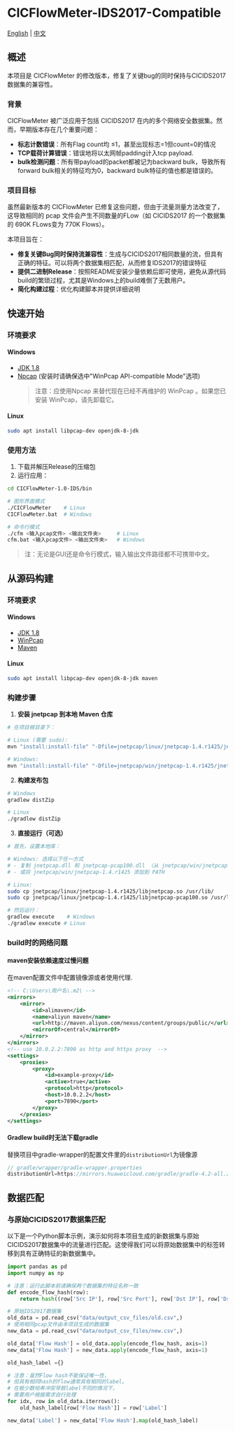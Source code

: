 # CICFlowMeter-IDS2017-Compatible

[English](README.md) | [中文](README_zh.md)

## 概述
本项目是 CICFlowMeter 的修改版本，修复了关键bug的同时保持与CICIDS2017数据集的兼容性。

### 背景
CICFlowMeter 被广泛应用于包括 CICIDS2017 在内的多个网络安全数据集。然而，早期版本存在几个重要问题：

- **标志计数错误**：所有Flag count均 ≤1，甚至出现标志=1但count=0的情况
- **TCP载荷计算错误**：错误地将以太网帧padding计入tcp payload.
- **bulk检测问题**：所有带payload的packet都被记为backward bulk，导致所有forward bulk相关的特征均为0，backward bulk特征的值也都是错误的。

### 项目目标
虽然最新版本的 CICFlowMeter 已修复这些问题，但由于流量测量方法改变了，这导致相同的 pcap 文件会产生不同数量的FLow（如 CICIDS2017 的一个数据集的 690K FLows变为 770K Flows）。

本项目旨在：
- **修复关键Bug同时保持流兼容性**：生成与CICIDS2017相同数量的流，但具有正确的特征。可以将两个数据集相匹配，从而修复IDS2017的错误特征
- **提供二进制Release**：按照README安装少量依赖后即可使用，避免从源代码build的繁琐过程，尤其是Windows上的build难倒了无数用户。
- **简化构建过程**：优化构建脚本并提供详细说明

## 快速开始

### 环境要求

#### Windows
- [JDK 1.8](https://www.oracle.com/java/technologies/downloads/#java8)
- [Npcap](https://npcap.com/) (安装时请确保选中"WinPcap API-compatible Mode"选项)
  > 注意：应使用Npcap 来替代现在已经不再维护的 WinPcap 。如果您已安装 WinPcap，请先卸载它。

#### Linux
```bash
sudo apt install libpcap-dev openjdk-8-jdk
```

### 使用方法
1. 下载并解压Release的压缩包
2. 运行应用：
```bash
cd CICFlowMeter-1.0-IDS/bin

# 图形界面模式
./CICFlowMeter    # Linux
CICFlowMeter.bat  # Windows

# 命令行模式
./cfm <输入pcap文件> <输出文件夹>     # Linux
cfm.bat <输入pcap文件> <输出文件夹>   # Windows
```
> 注：无论是GUI还是命令行模式，输入输出文件路径都不可携带中文。

## 从源码构建

### 环境要求

#### Windows
- [JDK 1.8](https://www.oracle.com/java/technologies/downloads/#java8)
- [WinPcap](https://www.winpcap.org/)
- [Maven](https://maven.apache.org/)

#### Linux
```bash
sudo apt install libpcap-dev openjdk-8-jdk maven
```

### 构建步骤

1. **安装 jnetpcap 到本地 Maven 仓库**
```bash
# 在项目根目录下：

# Linux (需要 sudo):
mvn "install:install-file" "-Dfile=jnetpcap/linux/jnetpcap-1.4.r1425/jnetpcap.jar" "-DgroupId=org.jnetpcap" "-DartifactId=jnetpcap" "-Dversion=1.4.1" "-Dpackaging=jar"

# Windows:
mvn "install:install-file" "-Dfile=jnetpcap/win/jnetpcap-1.4.r1425/jnetpcap.jar" "-DgroupId=org.jnetpcap" "-DartifactId=jnetpcap" "-Dversion=1.4.1" "-Dpackaging=jar"
```

2. **构建发布包**
```bash
# Windows
gradlew distZip

# Linux
./gradlew distZip
```

3. **直接运行（可选）**
```bash
# 首先，设置本地库：

# Windows: 选择以下任一方式
# - 复制 jnetpcap.dll 和 jnetpcap-pcap100.dll （从 jnetpcap/win/jnetpcap-1.4.r1425/）到 C:\Windows\System32
# - 或将 jnetpcap/win/jnetpcap-1.4.r1425 添加到 PATH

# Linux:
sudo cp jnetpcap/linux/jnetpcap-1.4.r1425/libjnetpcap.so /usr/lib/
sudo cp jnetpcap/linux/jnetpcap-1.4.r1425/libjnetpcap-pcap100.so /usr/lib/

# 然后运行：
gradlew execute    # Windows
./gradlew execute # Linux
```

### build时的网络问题
#### maven安装依赖速度过慢问题
在maven配置文件中配置镜像源或者使用代理.
```xml
<!-- C:\Users\用户名\.m2\ -->
<mirrors>
    <mirror>
        <id>alimaven</id>
        <name>aliyun maven</name>
        <url>http://maven.aliyun.com/nexus/content/groups/public/</url>
        <mirrorOf>central</mirrorOf>
    </mirror>
</mirrors>
<!-- use 10.0.2.2:7890 as http and https proxy  -->
<settings>
    <proxies>
        <proxy>
            <id>example-proxy</id>
            <active>true</active>
            <protocol>http</protocol>
            <host>10.0.2.2</host>
            <port>7890</port>
        </proxy>
    </proxies>
</settings>

```

#### Gradlew build时无法下载gradle
替换项目中gradle-wrapper的配置文件里的`distributionUrl`为镜像源
```java
// gradle/wrapper/gradle-wrapper.properties
distributionUrl=https://mirrors.huaweicloud.com/gradle/gradle-4.2-all.zip
```

## 数据匹配
### 与原始CICIDS2017数据集匹配
以下是一个Python脚本示例，演示如何将本项目生成的新数据集与原始CICIDS2017数据集中的流量进行匹配。这使得我们可以将原始数据集中的标签转移到具有正确特征的新数据集中。

```python
import pandas as pd
import numpy as np

# 注意：运行此脚本前请确保两个数据集的特征名称一致
def encode_flow_hash(row):
    return hash((row['Src IP'], row['Src Port'], row['Dst IP'], row['Dst Port'], row['Protocol'],row['Flow Duration'],row['Total Fwd Packet'],row['Total Bwd packets']))

# 原始IDS2017数据集
old_data = pd.read_csv("data/output_csv_files/old.csv",)
# 使用相同pcap文件由本项目生成的数据集
new_data = pd.read_csv("data/output_csv_files/new.csv",)

old_data['Flow Hash'] = old_data.apply(encode_flow_hash, axis=1)
new_data['Flow Hash'] = new_data.apply(encode_flow_hash, axis=1)

old_hash_label ={}

# 注意：虽然Flow hash不能保证唯一性，
# 但具有相同hash的flow通常具有相同的label。
# 在极少数哈希冲突导致label不同的情况下，
# 需要用户根据需求自行处理
for idx, row in old_data.iterrows():
    old_hash_label[row['Flow Hash']] = row['Label']

new_data['Label'] = new_data['Flow Hash'].map(old_hash_label)
```